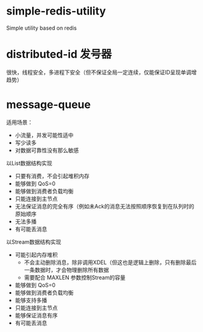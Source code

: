 # simple-redis-utility
Simple utility based on redis

# distributed-id 发号器
很快，线程安全，多进程下安全（但不保证全局一定连续，仅能保证ID呈现单调增趋势）

# message-queue
适用场景：
- 小流量，并发可能性适中
- 写少读多
- 对数据可靠性没有那么敏感

以List数据结构实现
- 只要有消费，不会引起堆积内存
- 能够做到 QoS=0
- 能够做到消费者负载均衡
- 只能连接到主节点
- 无法保证消息的完全有序（例如未Ack的消息无法按照顺序恢复到在队列时的原始顺序
- 无法多播
- 有可能丢消息

以Stream数据结构实现
- 可能引起内存堆积
  - 不会主动删除消息，除非调用XDEL（但这也是逻辑上删除，只有删除最后一条数据时，才会物理删除所有数据
  - 需要配合 MAXLEN 参数控制Stream的容量
- 能够做到 QoS=0
- 能够做到消费者负载均衡
- 能够支持多播
- 只能连接到主节点
- 能够保证消息有序
- 有可能丢消息